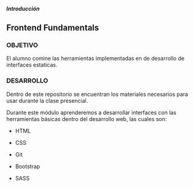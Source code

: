 ##### Introducción
## Frontend Fundamentals

### OBJETIVO

El alumno comine las herramientas implementadas en de desarrollo de interfaces estaticas.

### DESARROLLO

Dentro de este repositorio se encuentran los materiales necesarios para usar durante la clase presencial.

Durante este módulo aprenderemos a desarrollar interfaces con las herramientas básicas dentro del desarrollo web, las cuales son:

- HTML

- CSS

- Git

- Bootstrap

- SASS
